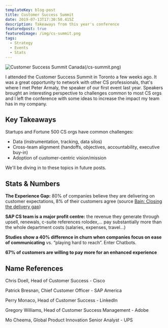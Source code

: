 ```yaml
---
templateKey: blog-post
title: Customer Success Summit
date: 2019-07-13T17:30:50.415Z
description: Takeaways from this year's conference
featuredpost: true
featuredimage: /img/cs-summit.png
tags:
  - Strategy
  - Events
  - Stats
---
```

![Customer Success Summit Canada(/cs-summit.png)](https://customersuccesscanada.com/)

I attended the Customer Success Summit in Toronto a few weeks ago. It was a great opportunity to network with other CS professionals, that's where I met Peter Armaly, the speaker of our first event last year. Speakers brought an interesting perspective to challenges common to most CS orgs and I left the conference with some ideas to increase the impact my team has in my company.

## Key Takeaways

Startups and Fortune 500 CS orgs have common challenges:

* Data (instrumentation, tracking, data silos)
* Cross-team alignment (handoffs, objectives, accountability, executive buy-in)
* Adoption of customer-centric vision/mission

We'll be diving in to these topics in future posts.

## Stats & Numbers

**The Experience Gap:** 80% of companies believe they are delivering on customer expectations, 8% of their customers agree (source [Bain: Closing the delivery gap](http://www2.bain.com/bainweb/pdfs/cms/hotTopics/closingdeliverygap.pdf))

**SAP CS team is a major profit centre:** the revenue they generate through upsell, renewals, c-suite references rolodex,... pay substantially more than the whole department costs (salaries, expenses, travel...)

**Studies show a 40% difference in churn when companies focus on ease of communicating** vs. “playing hard to reach”. Enter Chatbots.

**67% of customers are willing to pay more for an enhanced experience**

## Name References

Chris Doell, Head of Customer Success - Cisco

Patrick Bresnan, Chief Customer Officer - SAP America

Perry Monaco, Head of Customer Success - LinkedIn

Gregory Williams, Head of Customer Success Management - Adobe

Mo Cheema, Global Product Innovation Senior Analyst - UPS
